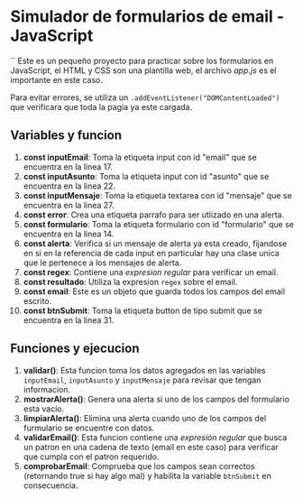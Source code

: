 # Simulador de formularios de email - JavaScript
``
Este es un pequeño proyecto para practicar sobre los formularios en JavaScript, el HTML y CSS son una plantilla web, el archivo *app.js* es el importante en este caso.

Para evitar errores, se utiliza un `.addEventListener("DOMContentLoaded")` que verificara que toda la pagia ya este cargada.


## Variables y funcion 
1. **const inputEmail**: Toma la etiqueta input con id "email" que se encuentra en la linea 17.
2. **const inputAsunto**: Toma la etiqueta input con id "asunto" que se encuentra en la linea 22.
3. **const inputMensaje**: Toma la etiqueta textarea con id "mensaje" que se encuentra en la linea 27.
4. **const error**: Crea una etiqueta parrafo para ser utlizado en una alerta.
5. **const formulario**: Toma la etiqueta formulario con id "formulario" que se encuentra en la linea 14.
6. **const alerta**: Verifica si un mensaje de alerta ya esta creado, fijandose en si en la referencia de cada input en particular hay una clase unica que le pertenece a los mensajes de alerta.
7. **const regex**: Contiene una *expresion regular* para verificar un email.
8. **const resultado**: Utiliza la expresion `regex` sobre el email.
9. **const email**: Este es un objeto que guarda todos los campos del email escrito.
10. **const btnSubmit**: Toma la etiqueta button de tipo submit que se encuentra en la linea 31.

## Funciones y ejecucion 
1. **validar()**: Esta funcion toma los datos agregados en las variables `inputEmail`, `inputAsunto` y `inputMensaje` para revisar que tengan informacion.
2. **mostrarAlerta()**: Genera una alerta si uno de los campos del formulario esta vacio.
3. **limpiarAlerta()**: Elimina una alerta cuando uno de los campos del furmulario se encuentre con datos.
4. **validarEmail()**: Esta funcion contiene una *expresión regular* que busca un patron en una cadena de texto (email en este caso) para verificar que cumpla con el patron requerido.
5. **comprobarEmail**: Comprueba que los campos sean correctos (retornando true si hay algo mal) y habilita la variable `btnSubmit` en consecuencia.
